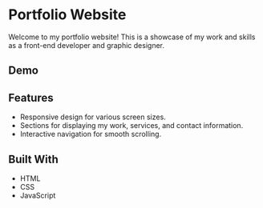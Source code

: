 # Portfolio Website

Welcome to my portfolio website! This is a showcase of my work and skills as a front-end developer and graphic designer.

## Demo

## Features

- Responsive design for various screen sizes.
- Sections for displaying my work, services, and contact information.
- Interactive navigation for smooth scrolling.

## Built With

- HTML
- CSS
- JavaScript
